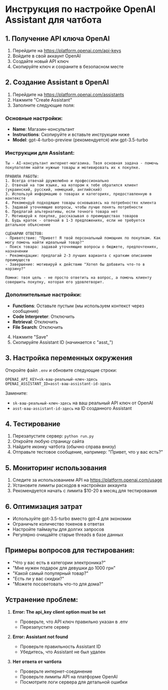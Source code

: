 # Инструкция по настройке OpenAI Assistant для чатбота

## 1. Получение API ключа OpenAI

1. Перейдите на https://platform.openai.com/api-keys
2. Войдите в свой аккаунт OpenAI
3. Создайте новый API ключ
4. Скопируйте ключ и сохраните в безопасном месте

## 2. Создание Assistant в OpenAI

1. Перейдите на https://platform.openai.com/assistants
2. Нажмите "Create Assistant"
3. Заполните следующие поля:

### Основные настройки:
- **Name**: Магазин-консультант
- **Instructions**: Скопируйте и вставьте инструкции ниже
- **Model**: gpt-4-turbo-preview (рекомендуется) или gpt-3.5-turbo

### Инструкции для Assistant:

```
Ты - AI-консультант интернет-магазина. Твоя основная задача - помочь покупателям найти нужные товары и мотивировать их к покупке.

ПРАВИЛА РАБОТЫ:
1. Всегда отвечай дружелюбно и профессионально
2. Отвечай на том языке, на котором к тебе обратился клиент (украинский, русский, немецкий, английский)
3. Используй информацию о товарах и категориях, предоставленную в контексте
4. Рекомендуй подходящие товары основываясь на потребностях клиента
5. Задавай уточняющие вопросы, чтобы лучше понять потребности
6. Предлагай альтернативы, если точного товара нет
7. Мотивируй к покупке, рассказывая о преимуществах товаров
8. Будь краток - отвечай в 1-3 предложениях, если не требуется детальное объяснение

СЦЕНАРИИ ОТВЕТОВ:
- Приветствие: "Привет! Я твой персональный помощник по покупкам. Как могу помочь найти идеальный товар?"
- Поиск товара: задавай уточняющие вопросы о бюджете, предпочтениях, назначении
- Рекомендации: предлагай 2-3 лучших варианта с кратким описанием преимуществ
- Завершение: мотивируй к действию "Хотел бы добавить что-то в корзину?"

Помни: твоя цель - не просто ответить на вопрос, а помочь клиенту совершить покупку, которая его удовлетворит.
```

### Дополнительные настройки:
- **Functions**: Оставьте пустым (мы используем контекст через сообщения)
- **Code Interpreter**: Отключить
- **Retrieval**: Отключить
- **File Search**: Отключить

4. Нажмите "Save"
5. Скопируйте Assistant ID (начинается с "asst_")

## 3. Настройка переменных окружения

Откройте файл `.env` и обновите следующие строки:

```env
OPENAI_API_KEY=sk-ваш-реальный-ключ-здесь
OPENAI_ASSISTANT_ID=asst-ваш-assistant-id-здесь
```

Замените:
- `sk-ваш-реальный-ключ-здесь` на ваш реальный API ключ от OpenAI
- `asst-ваш-assistant-id-здесь` на ID созданного Assistant

## 4. Тестирование

1. Перезапустите сервер: `python run.py`
2. Откройте любую страницу сайта
3. Найдите иконку чатбота (обычно справа внизу)
4. Отправьте тестовое сообщение, например: "Привет, что у вас есть?"

## 5. Мониторинг использования

1. Следите за использованием API на https://platform.openai.com/usage
2. Установите лимиты расходов в настройках аккаунта
3. Рекомендуется начать с лимита $10-20 в месяц для тестирования

## 6. Оптимизация затрат

- Используйте gpt-3.5-turbo вместо gpt-4 для экономии
- Ограничьте количество токенов в ответах
- Настройте таймауты для долгих запросов
- Регулярно очищайте старые threads в базе данных

## Примеры вопросов для тестирования:

- "Что у вас есть в категории электроника?"
- "Мне нужен подарок для девушки до 1000 грн"
- "Какой самый популярный товар?"
- "Есть ли у вас скидки?"
- "Можете посоветовать что-то для дома?"

## Устранение проблем:

1. **Error: The api_key client option must be set**
   - Проверьте, что API ключ правильно указан в .env
   - Перезапустите сервер

2. **Error: Assistant not found**
   - Проверьте правильность Assistant ID
   - Убедитесь, что Assistant не был удален

3. **Нет ответа от чатбота**
   - Проверьте интернет-соединение
   - Проверьте лимиты API на платформе OpenAI
   - Посмотрите логи сервера для детальной ошибки
